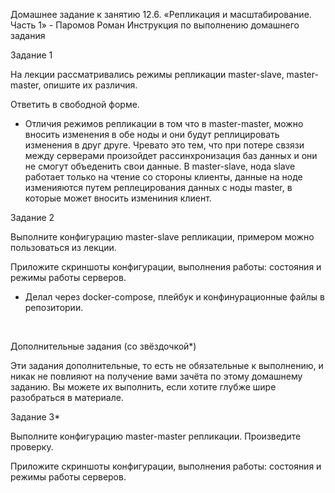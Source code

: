 Домашнее задание к занятию 12.6. «Репликация и масштабирование. Часть 1» - Паромов Роман
Инструкция по выполнению домашнего задания

Задание 1

На лекции рассматривались режимы репликации master-slave, master-master, опишите их различия.

Ответить в свободной форме.

* Отличия режимов репликации в том что в master-master, можно вносить изменения в обе ноды и они будут реплицировать изменения в друг друге. Чревато это тем, что при потере свзязи между серверами произойдет рассинхронизация баз данных и они не смогут объеденить свои данные. В master-slave, нода slave работает только на чтение со стороны клиенты, данные на ноде изменияются путем реплецирования данных с ноды master, в которые может вносить измениния клиент.  

Задание 2

Выполните конфигурацию master-slave репликации, примером можно пользоваться из лекции.

Приложите скриншоты конфигурации, выполнения работы: состояния и режимы работы серверов.

* Делал через docker-compose, плейбук и конфинурационные файлы в репозитории.

![]()
![]()
![]()

Дополнительные задания (со звёздочкой*)

Эти задания дополнительные, то есть не обязательные к выполнению, и никак не повлияют на получение вами зачёта по этому домашнему заданию. Вы можете их выполнить, если хотите глубже шире разобраться в материале.

Задание 3*

Выполните конфигурацию master-master репликации. Произведите проверку.

Приложите скриншоты конфигурации, выполнения работы: состояния и режимы работы серверов.

